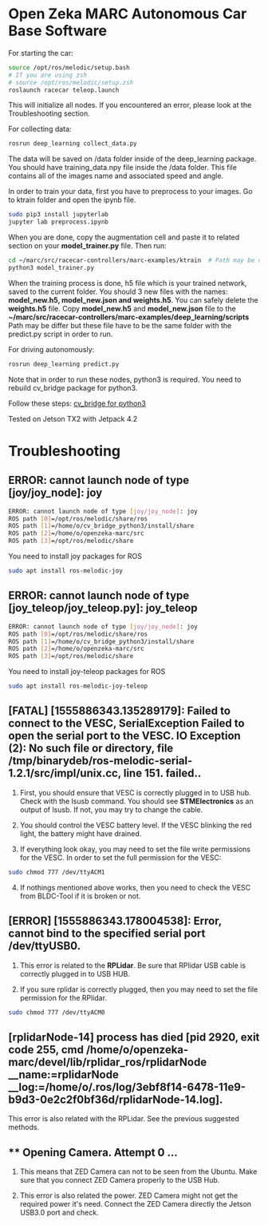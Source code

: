 # Open Zeka MARC Autonomous Car Base Software

For starting the car:
```bash
source /opt/ros/melodic/setup.bash
# If you are using zsh
# source /opt/ros/melodic/setup.zsh
roslaunch racecar teleop.launch
```

This will initialize all nodes. If you encountered an error, please look at the Troubleshooting section. 

For collecting data:
```bash
rosrun deep_learning collect_data.py
```

The data will be saved on /data folder inside of the deep_learning package. You should have training_data.npy file inside the /data folder. This file contains all of the images name and associated speed and angle. 

In order to train your data, first you have to preprocess to your images. Go to ktrain folder and open the ipynb file. 
```bash
sudo pip3 install jupyterlab
jupyter lab preprocess.ipynb
```

When you are done, copy the augmentation cell and paste it to related section on your **model_trainer.py** file. Then run:

```bash
cd ~/marc/src/racecar-controllers/marc-examples/ktrain  # Path may be different than yours. 
python3 model_trainer.py
```

When the training process is done, h5 file which is your trained network, saved to the current folder. You should 3 new files with the names: __model_new.h5, model_new.json and weights.h5__. You can safely delete the __weights.h5__ file. Copy __model_new.h5__ and __model_new.json__ file to the __~/marc/src/racecar-controllers/marc-examples/deep_learning/scripts__ Path may be differ but these file have to be the same folder with the predict.py script in order to run. 

For driving autonomously:
```bash
rosrun deep_learning predict.py
```

Note that in order to run these nodes, python3 is required. You need to rebuild cv_bridge package for python3. 

Follow these steps: [cv_bridge for python3](https://github.com/openzeka/cv_bridge_python3)

Tested on Jetson TX2 with Jetpack 4.2 

# Troubleshooting

## ERROR: cannot launch node of type [joy/joy_node]: joy

```bash
ERROR: cannot launch node of type [joy/joy_node]: joy
ROS path [0]=/opt/ros/melodic/share/ros
ROS path [1]=/home/o/cv_bridge_python3/install/share
ROS path [2]=/home/o/openzeka-marc/src
ROS path [3]=/opt/ros/melodic/share
```

You need to install joy packages for ROS
```bash
sudo apt install ros-melodic-joy
```

## ERROR: cannot launch node of type [joy_teleop/joy_teleop.py]: joy_teleop

```bash
ERROR: cannot launch node of type [joy/joy_node]: joy
ROS path [0]=/opt/ros/melodic/share/ros
ROS path [1]=/home/o/cv_bridge_python3/install/share
ROS path [2]=/home/o/openzeka-marc/src
ROS path [3]=/opt/ros/melodic/share
```

You need to install joy-teleop packages for ROS
```bash
sudo apt install ros-melodic-joy-teleop
```

## [FATAL] [1555886343.135289179]: Failed to connect to the VESC, SerialException Failed to open the serial port to the VESC. IO Exception (2): No such file or directory, file /tmp/binarydeb/ros-melodic-serial-1.2.1/src/impl/unix.cc, line 151. failed..

1. First, you should ensure that VESC is correctly plugged in to USB hub. Check with the lsusb command. You should see **STMElectronics** as an output of lsusb. If not, you may try to change the cable. 

2. You should control the VESC battery level. If the VESC blinking the red light, the battery might have drained. 

3. If everything look okay, you may need to set the file write permissions for the VESC. In order to set the full permission for the VESC:
```bash
sudo chmod 777 /dev/ttyACM1
```

4. If nothings mentioned above works, then you need to check the VESC from BLDC-Tool if it is broken or not.  

## [ERROR] [1555886343.178004538]: Error, cannot bind to the specified serial port /dev/ttyUSB0.

1. This error is related to the **RPLidar**. Be sure that RPlidar USB cable is correctly plugged in to USB HUB. 

2. If you sure rplidar is correctly plugged, then you may need to set the file permission for the RPlidar. 
```bash
sudo chmod 777 /dev/ttyACM0
```
## [rplidarNode-14] process has died [pid 2920, exit code 255, cmd /home/o/openzeka-marc/devel/lib/rplidar_ros/rplidarNode __name:=rplidarNode __log:=/home/o/.ros/log/3ebf8f14-6478-11e9-b9d3-0e2c2f0bf36d/rplidarNode-14.log].

This error is also related with the RPLidar. See the previous suggested methods. 

## ** Opening Camera. Attempt 0 ...

1. This means that ZED Camera can not to be seen from the Ubuntu. Make sure that you connect ZED Camera properly to the USB Hub. 

2. This error is also related the power. ZED Camera might not get the required power it's need. Connect the ZED Camera directly the Jetson USB3.0 port and check.


